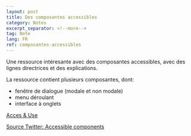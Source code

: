 ```yaml
---
layout: post
title: Des composantes accessibles
category: Notes
excerpt_separator: <!--more-->
tag: Note
lang: FR
ref: composantes-accessibles
---
```


Une ressource intéresante avec des composantes accessibles, avec des lignes directrices et des explications. 

<!--more-->

La ressource contient plusieurs composantes, dont:
- fenêtre de dialogue (modale et non modale)
- menu déroulant
- interface à onglets

[Acces & Use ](https://accessuse.eu/en/components.html)
 
[Source Twitter: Accessible components ](https://twitter.com/vitalyf/status/1602338575130959872)

